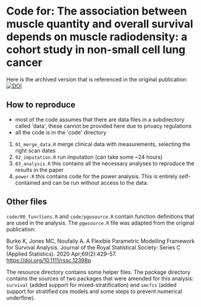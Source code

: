 # Code for: The association between muscle quantity and overall survival depends on muscle radiodensity: a cohort study in non-small cell lung cancer

Here is the archived version that is referenced in the original publication: [![DOI](https://zenodo.org/badge/DOI/10.5281/zenodo.6107815.svg)](https://doi.org/10.5281/zenodo.6107815)

## How to reproduce

- most of the code assumes that there are data files in a subdirectory called 'data', these cannot be provided here due to privacy regulations
- all the code is in the 'code' directory

1. `01_merge_data.R` merge clinical data with measurements, selecting the right scan dates
2. `02_imputation.R` run imputation (can take some ~24 hours)
3. `03_analysis.R` this contains all the necessary analyses to reproduce the results in the paper
4. `power.R` this contains code for the power analysis. This is entirely self-contained and can be run without access to the data.

## Other files

`code/00_functions.R` and `code/pgwsource.R` contain function definitions that are used in the analysis.
The `pgwsource.R` file was adapted from the original publication:

Burke K, Jones MC, Noufaily A. A Flexible Parametric Modelling Framework for Survival Analysis. Journal of the Royal Statistical Society: Series C (Applied Statistics). 2020 Apr;69(2):429–57. 
https://doi.org/10.1111/rssc.12398p

The resource directory contains some helper files.
The package directory contains the sources of two packages that were amended for this analysis: `survival` (added support for mixed-stratification) and `smcfcs` (added support for stratified cox models and some steps to prevent numerical underflow).
